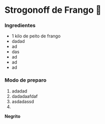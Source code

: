 # Strogonoff de Frango :chicken:

### Ingredientes



- 1 kilo de peito de frango
- dadad
- ad
- das
- ad
- ad
- ad

### Modo de preparo 

1. adadad
2. dadadaafdaf
3. asdadassd
4. 





**Negrito**

